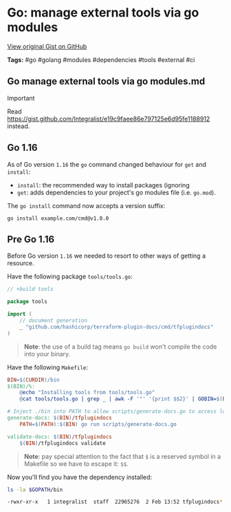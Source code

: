 # Go: manage external tools via go modules 

[View original Gist on GitHub](https://gist.github.com/Integralist/6aacefc40dbde3d39a17c4813721f063)

**Tags:** #go #golang #modules #dependencies #tools #external #ci

## Go manage external tools via go modules.md

> [!IMPORTANT]
> Read https://gist.github.com/Integralist/e19c9faee86e797125e6d95fe1188912 instead.

## Go 1.16

As of Go version `1.16` the `go` command changed behaviour for `get` and `install`:

- `install`: the recommended way to install packages (ignoring 
- `get`: adds dependencies to your project's go modules file (i.e. `go.mod`).

The `go install` command now accepts a version suffix:

```
go install example.com/cmd@v1.0.0
```

## Pre Go 1.16

Before Go version `1.16` we needed to resort to other ways of getting a resource.

Have the following package `tools/tools.go`:

```go
// +build tools

package tools

import (
	// document generation
	_ "github.com/hashicorp/terraform-plugin-docs/cmd/tfplugindocs"
)
```

> **Note**: the use of a build tag means `go build` won't compile the code into your binary.

Have the following `Makefile`:

```Makefile
BIN=$(CURDIR)/bin
$(BIN)/%:
	@echo "Installing tools from tools/tools.go"
	@cat tools/tools.go | grep _ | awk -F '"' '{print $$2}' | GOBIN=$(BIN) xargs -tI {} go install {}

# Inject ./bin into PATH to allow scripts/generate-docs.go to access local tfplugindocs binary
generate-docs: $(BIN)/tfplugindocs
	PATH=$(PATH):$(BIN) go run scripts/generate-docs.go

validate-docs: $(BIN)/tfplugindocs
	$(BIN)/tfplugindocs validate
```

> **Note**: pay special attention to the fact that `$` is a reserved symbol in a Makefile so we have to escape it: `$$`.

Now you'll find you have the dependency installed:

```bash
ls -la $GOPATH/bin

-rwxr-xr-x   1 integralist  staff  22965276  2 Feb 13:52 tfplugindocs*
```

